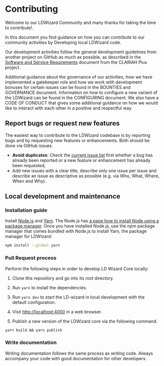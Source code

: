 # Contributing

Welcome to our LDWizard Community and many thanks for taking the time to contribute!.

In this document you find guidance on how you can contribute to our community activities by Developing local LDWizard code.

Our development activities follow the general development guidelines from another project on GitHub as much as possible, as described in the [Software and Service Requirements](https://github.com/CLARIAH/clariah-plus/blob/main/requirements/software-requirements.pdf) document from the CLARIAH Plus project.

Additional guidance about the governance of our activities, how we have implemented a gatekeeper role and how we work with development bonuses for certain issues can be found in the BOUNTIES and GOVERNANCE document. Information on how to configure a new variant of the LDWizard can be found in the CONFIGURING document.
We also have a CODE OF CONDUCT that gives some additional guidance on how we would like to interact with each other in a positive and respectful way.

## Report bugs or request new features

The easiest way to contribute to the LDWizard codebase is by reporting bugs and by requesting new features or enhancements. Both should be done via GitHub issues.
- **Avoid duplicates**: Check the [current issue list](https://github.com/pldn/LDWizard/issues) first whether  a bug has already been reported or a new feature or enhancement has already been requested;
- Add new issues with a clear title, describe only one issue per issue and describe an issue as descriptive as possible (e.g. via Who, What, Where, When and Why).

## Local development and maintenance

### Installation guide

Install [Node.js](https://nodejs.org) and [Yarn](https://yarnpkg.com). The Node.js has [a page how to install Node using a package manager](https://nodejs.org/en/download/package-manager/). Once you have installed Node.js, use the npm package manager that comes bundled with Node.js to install Yarn, the package manager for LDWizard:

```bash
npm install --global yarn
```

### Pull Request process

Perform the following steps in order to develop LD Wizard Core locally:

1. Clone this repository and go into its root directory.

2. Run `yarn` to install the dependencies.

3. Run `yarn dev` to start the LD-wizard in local development with the default configuration.

4. Visit <http://localhost:4000> in a web browser.

5. Publish a new version of the LDWizard core via the following command.

```sh
yarn build && yarn publish
```

### Write documentation

Writing documentation follows the same process as writing code. Always accompany your code with good documentation for other developers.

